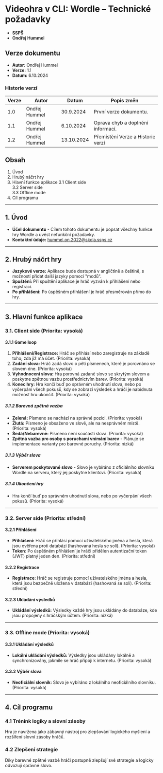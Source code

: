 # Videohra v CLI: Wordle – Technické požadavky
* **SSPŠ**
* **Ondřej Hummel**

## Verze dokumentu
- **Autor:** Ondřej Hummel
- **Verze:** 1.1
- **Datum:** 6.10.2024

### Historie verzí

| Verze | Autor | Datum | Popis změn |
| --- | --- | --- | --- |
| 1.0 | Ondřej Hummel | 30.9.2024 | První verze dokumentu. |
| 1.1 | Ondřej Hummel | 6.10.2024 | Oprava chyb a doplnění informací. |
| 1.2 | Ondřej Hummel | 13.10.2024 | Přemístění Verze a Historie verzí |

## Obsah
1. Úvod
2. Hrubý náčrt hry
3. Hlavní funkce aplikace
    3.1 Client side <br>
    3.2 Server side <br>
    3.3 Offline mode <br>
4. Cíl programu

---

## 1. Úvod
- **Účel dokumentu** - Cílem tohoto dokumentu je popsat všechny funkce hry Wordle a uvést nefunkční požadavky.
- **Kontaktní údaje:** hummel.on.2022@skola.ssps.cz

---

## 2. Hrubý náčrt hry
- **Jazykové verze:** Aplikace bude dostupná v angličtině a češtině, s možností přidat další jazyky pomocí "modů".
- **Spuštění:** Při spuštění aplikace je hráč vyzván k přihlášení nebo registraci.
- **Po přihlášení:** Po úspěšném přihlášení je hráč přesměrován přímo do hry.

---

## 3. Hlavní funkce aplikace

### 3.1. Client side (Priorita: vysoká)

#### 3.1.1 Game loop
1. **Přihlášení/Registrace:** Hráč se přihlásí nebo zaregistruje na základě toho, zda již má účet. (Priorita: vysoká)
2. **Zadání slova:** Hráč zadá slovo o pěti písmenech, které je porovnáno se slovem dne. (Priorita: vysoká)
3. **Vyhodnocení slova:** Hra porovná zadané slovo se skrytým slovem a poskytne zpětnou vazbu prostřednictvím barev. (Priorita: vysoká)
4. **Konec hry:** Hra končí buď po správném uhodnutí slova, nebo po vyčerpání všech pokusů, kdy se zobrazí výsledek a hráči je nabídnuta možnost hru ukončit. (Priorita: vysoká)

##### 3.1.2 Barevná zpětná vazba
- **Zelená:** Písmeno se nachází na správné pozici. (Priorita: vysoká)
- **Žlutá:** Písmeno je obsaženo ve slově, ale na nesprávném místě. (Priorita: vysoká)
- **Šedá/Nebarevné:** Písmeno není součástí slova. (Priorita: vysoká)
- **Zpětná vazba pro osoby s poruchami vnímání barev** - Plánuje se implementace varianty pro barevné poruchy. (Priorita: nízká)

##### 3.1.3 Výběr slova
- **Serverem poskytované slovo** - Slovo je vybíráno z oficiálního slovníku Wordle na serveru, který jej poskytne klientovi. (Priorita: vysoká)

##### 3.1.4 Ukončení hry
- Hra končí buď po správném uhodnutí slova, nebo po vyčerpání všech pokusů. (Priorita: vysoká)

---

### 3.2. Server side (Priorita: střední)

#### 3.2.1 Přihlášení
- **Přihlášení:** Hráč se přihlásí pomocí uživatelského jména a hesla, která jsou ověřena proti databázi (hashovaná hesla se solí). (Priorita: vysoká)
- **Token:** Po úspěšném přihlášení je hráči přidělen autentizační token (JWT) platný jeden den. (Priorita: střední)

#### 3.2.2 Registrace
- **Registrace:** Hráč se registruje pomocí uživatelského jména a hesla, která jsou bezpečně uložena v databázi (hashovaná se solí). (Priorita: střední)

#### 3.2.3 Ukládání výsledků
- **Ukládání výsledků:** Výsledky každé hry jsou ukládány do databáze, kde jsou propojeny s hráčským účtem. (Priorita: nízká)

---

### 3.3. Offline mode (Priorita: vysoká)

#### 3.3.1 Ukládání výsledků
- **Lokální ukládání výsledků:** Výsledky jsou ukládány lokálně a synchronizovány, jakmile se hráč připojí k internetu. (Priorita: vysoká)

#### 3.3.2 Výběr slova
- **Neoficiální slovník:** Slovo je vybíráno z lokálního neoficiálního slovníku. (Priorita: vysoká) 

---

## 4. Cíl programu

### 4.1 Trénink logiky a slovní zásoby
Hra je navržena jako zábavný nástroj pro zlepšování logického myšlení a rozšíření slovní zásoby hráčů.

### 4.2 Zlepšení strategie
Díky barevné zpětné vazbě hráči postupně zlepšují své strategie a logicky odvozují správné slovo.